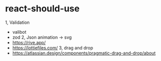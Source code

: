 # react-should-use
1, Validation
- valibot
- zod
2, Json animation -> svg
- https://rive.app/
- https://lottiefiles.com/
3, drag and drop
- https://atlassian.design/components/pragmatic-drag-and-drop/about
